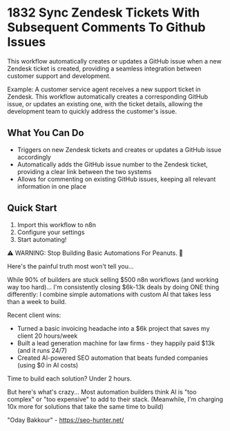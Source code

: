 # 1832 Sync Zendesk Tickets With Subsequent Comments To Github Issues

This workflow automatically creates or updates a GitHub issue when a new Zendesk ticket is created, providing a seamless integration between customer support and development.

Example: A customer service agent receives a new support ticket in Zendesk. This workflow automatically creates a corresponding GitHub issue, or updates an existing one, with the ticket details, allowing the development team to quickly address the customer's issue.

## What You Can Do
- Triggers on new Zendesk tickets and creates or updates a GitHub issue accordingly
- Automatically adds the GitHub issue number to the Zendesk ticket, providing a clear link between the two systems
- Allows for commenting on existing GitHub issues, keeping all relevant information in one place

## Quick Start
1. Import this workflow to n8n
2. Configure your settings
3. Start automating!

⚠️ WARNING: Stop Building Basic Automations For Peanuts. 🚫

Here's the painful truth most won't tell you...

While 90% of builders are stuck selling $500 n8n workflows (and working way too hard)...
I'm consistently closing $6k-13k deals by doing ONE thing differently:
I combine simple automations with custom AI that takes less than a week to build.

Recent client wins:
* Turned a basic invoicing headache into a $6k project that saves my client 20 hours/week
* Built a lead generation machine for law firms - they happily paid $13k (and it runs 24/7)
* Created AI-powered SEO automation that beats funded companies (using $0 in AI costs)

Time to build each solution? Under 2 hours.

But here's what's crazy...
Most automation builders think AI is "too complex" or "too expensive" to add to their stack.
(Meanwhile, I'm charging 10x more for solutions that take the same time to build)

"Oday Bakkour" - https://seo-hunter.net/
